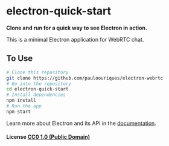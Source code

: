 # electron-quick-start

**Clone and run for a quick way to see Electron in action.**

This is a minimal Electron application for WebRTC chat.

## To Use


```bash
# Clone this repository
git clone https://github.com/pauloouriques/electron-webrtc
# Go into the repository
cd electron-quick-start
# Install dependencies
npm install
# Run the app
npm start
```

Learn more about Electron and its API in the [documentation](http://electron.atom.io/docs/).

#### License [CC0 1.0 (Public Domain)](LICENSE.md)
